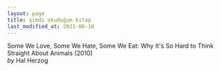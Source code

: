 ```yaml
---
layout: page
title: şimdi okuduğum kitap
last_modified_at: 2021-06-10
---
```


Some We Love, Some We Hate, Some We Eat: Why It's So Hard to Think Straight About Animals (2010)  
<i>by</i> Hal Herzog
<!-- <span style="color: white">Lorem ipsum dolor sit amet, consectetur adipiscing elit. Sed sagittis cursus erat quis tempus. Fusce semper eu eros in tristique.</span> -->
<!-- hr -->
